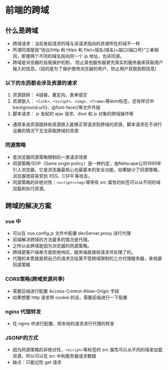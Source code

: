 <!--
 * @Author: x09898 coder_xujie@163.com
 * @Date: 2022-07-25 09:23:05
 * @LastEditors: x09898 coder_xujie@163.com
 * @FilePath: \HTML-CSS-Javascript-\计算机网络\计算机网络\跨域.md
 * @Description: 
-->
# 前端的跨域

## 什么是跨域

* 跨域请求：当前发起请求的域与该请求指向的资源所在的域不一样
* 所谓同源是指"协议(http 和 https 和 file)+域名(域名)+端口(端口号)"三者相同，即便两个不同的域名指向同一个 ip 地址，也非同源。
* 跨域是浏览器的自我保护机制， 防止其他服务器冒充真实的服务器来获取用户输入的信息。(目的是为了保护使用浏览器的用户，防止用户获取到假信息)

### 以下的东西都会涉及资源的请求

1. 资源跳转： A链接、重定向、表单提交
2. 资源嵌入： ```<link>、<script>、<img>、<frame>```等dom标签，还有样式中background:url()、@font-face()等文件外链
3. 脚本请求： js 发起的 ajax 请求、dom 和 js 对象的跨域操作等

* 通常来说资源跳转和资源嵌入能够正常请求到跨域的资源，脚本请求在不进行设置的情况下无法获取跨域的资源

### 同源策略

* 是浏览器同源策略限制的一类请求场景
* 同源策略/SOP（Same origin policy）是一种约定，由Netscape公司1995年引入浏览器，它是浏览器最核心也最基本的安全功能，如果缺少了同源策略，浏览器很容易受到 XSS、CSFR 等攻击。
* 同源策略的非绝对性：`<script><img>`等带有 src 属性的标签可以从不同的域加载和执行资源。

## 跨域的解决方案

### vue 中

* 可以在 vue.config.js 文件中配置 devServer.proxy 进行代理
* 前端解决跨域的方法最多的情况是代理。
* 之所以会跨域是因为浏览器的同源策略。
* 跨域是客户端单方面拒绝响应，服务端是接收请求并处理了的。
* 代理的本质就是把自己的请求交给第不受跨域限制的三方代理服务器，来规避同源策略

### CORS策略(跨域资源共享)

* 需要后端进行配置 Access-Control-Allow-Origin 字段
* 如果想要 http 请求带 cookie 的话，需要前端进行一下配置

### nginx 代理转发

* 在 nginx 中进行配置，把本地的请求进行代理的转发

### JSONP的方式

* 因为同源策略的非绝对性，```<script>```等标签的 src 属性可以从不同的域来加载资源，所以可以在 src 中和服务器请求数据
* 缺点：只能记性 get 请求
